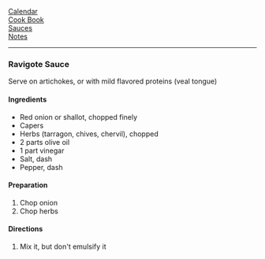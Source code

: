 [Calendar](https://github.com/vmsmith/EDT/blob/master/calendar.md)    
[Cook Book](https://github.com/vmsmith/CookBook/blob/master/README.md)    
[Sauces](https://github.com/vmsmith/CookBook/blob/master/sauces.md)    
[Notes](https://github.com/vmsmith/CookBook/blob/master/notes.md)    

-----    

### Ravigote Sauce   
Serve on artichokes, or with mild flavored proteins (veal tongue)   

#### Ingredients    
* Red onion or shallot, chopped finely
* Capers
* Herbs (tarragon, chives, chervil), chopped      
* 2 parts olive oil
* 1 part vinegar
* Salt, dash   
* Pepper, dash  

#### Preparation   
1. Chop onion
2. Chop herbs   

#### Directions   
1. Mix it, but don't emulsify it   
